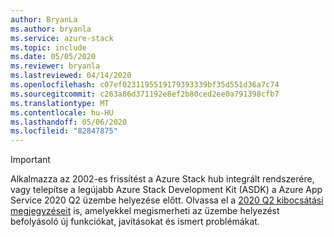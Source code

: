 ```yaml
---
author: BryanLa
ms.author: bryanla
ms.service: azure-stack
ms.topic: include
ms.date: 05/05/2020
ms.reviewer: bryanla
ms.lastreviewed: 04/14/2020
ms.openlocfilehash: c07ef0231195519179393339bf35d551d36a7c74
ms.sourcegitcommit: c263a86d371192e8ef2b80ced2ee0a791398cfb7
ms.translationtype: MT
ms.contentlocale: hu-HU
ms.lasthandoff: 05/06/2020
ms.locfileid: "82847875"
---
```

<!-- TODO - update AzS Hub build number, App Service RP version number, corresponding App Service release notes text/link -->
> [!IMPORTANT]
> Alkalmazza az 2002-es frissítést a Azure Stack hub integrált rendszerére, vagy telepítse a legújabb Azure Stack Development Kit (ASDK) a Azure App Service 2020 Q2 üzembe helyezése előtt. Olvassa el a [2020 Q2 kibocsátási megjegyzéseit](../operator/app-service-release-notes-2020-Q2.md) is, amelyekkel megismerheti az üzembe helyezést befolyásoló új funkciókat, javításokat és ismert problémákat.